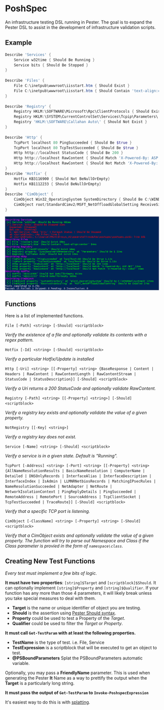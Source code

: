 # PoshSpec
An infrastructure testing DSL running in Pester. The goal is to expand the Pester DSL to assist in the development of infrastructure validation scripts.

## Example 
```powershell
Describe 'Services' {    
    Service w32time { Should Be Running }
    Service bits { Should Be Stopped }
}

Describe 'Files' {
    File C:\inetpub\wwwroot\iisstart.htm { Should Exist }
    File C:\inetpub\wwwroot\iisstart.htm { Should Contain 'text-align:center' }
}

Describe 'Registry' {
    Registry HKLM:\SOFTWARE\Microsoft\Rpc\ClientProtocols { Should Exist }
    Registry HKLM:\SYSTEM\CurrentControlSet\Services\Tcpip\Parameters\ "NV Domain" { Should Be mybiz.local  }
    Registry 'HKLM:\SOFTWARE\Callahan Auto\' { Should Not Exist }
}

Describe 'Http' {
    TcpPort localhost 80 PingSucceeded { Should Be $true }
    TcpPort localhost 80 TcpTestSucceeded { Should Be $true }
    Http http://localhost StatusCode { Should Be 200 }
    Http http://localhost RawContent { Should Match 'X-Powered-By: ASP.NET' }
    Http http://localhost RawContent { Should Not Match 'X-Powered-By: Cobal' }
}
Describe 'Hotfix' {
    Hotfix KB3116900 { Should Not BeNullOrEmpty}
    Hotfix KB1112233 { Should BeNullOrEmpty}
}
Describe 'CimObject' {
    CimObject Win32_OperatingSystem SystemDirectory { Should Be C:\WINDOWS\system32 }
    CimObject root/StandardCimv2/MSFT_NetOffloadGlobalSetting ReceiveSideScaling { Should Be Enabled }
}
```

![](exampleoutput.png)

## Functions

Here is a list of implemented functions.

`File [-Path] <string> [-Should] <scriptblock>`

_Verify the existence of a file and optionally validate its contents with a regex pattern._

`Hotfix [-Id] <string> [-Should] <scriptblock>`

_Verify a particular Hotfix/Update is installed_

`Http [-Uri] <string> [[-Property] <string> {BaseResponse | Content | Headers | RawContent | RawContentLength | RawContentStream | StatusCode | StatusDescription}] [-Should] <scriptblock>`

_Verify a Uri returns a 200 StatusCode and optionally validate RawContent._

`Registry [-Path] <string> [[-Property] <string>] [-Should] <scriptblock>`

_Verify a registry key exists and optionally validate the value of a given property._

`NotRegistry [[-Key] <string>]`

_Verify a registry key does not exist._

`Service [-Name] <string> [-Should] <scriptblock>`

_Verify a service is in a given state. Default is "Running"._

`TcpPort [-Address] <string> [-Port] <string> [[-Property] <string> {AllNameResolutionResults | BasicNameResolution | ComputerName | Detailed | DNSOnlyRecords | InterfaceAlias | InterfaceDescription | InterfaceIndex | IsAdmin | LLMNRNetbiosRecords | MatchingIPsecRules | NameResolutionSucceeded | NetAdapter | NetRoute | NetworkIsolationContext | PingReplyDetails | PingSucceeded | RemoteAddress | RemotePort | SourceAddress | TcpClientSocket | TcpTestSucceeded | TraceRoute}] [-Should] <scriptblock>`

_Verify that a specific TCP port is listening._

`CimObject [-ClassName] <string> [-Property] <string> [-Should] <scriptblock>`

_Verify that a CimObject exists and optionally validate the value of a given property. The function will try to parse out Namespace and Class if the Class parameter is provied in the form of `namespace\class`._

## Creating New Test Functions

*Every test must implement a few bits of logic.*

**It must have two properties**: `[string]$Target` and `[scriptblock]$Should`. It can optionally implement `[string]$Property` and `[string]$Qualifier`. If your function has any more than those 4 parameters, it will likely break unless you take special measures to deal with them.

- **Target** is the name or unique identifier of object you are testing.
- **Should** is the assertion using [Pester Should syntax](https://github.com/pester/Pester/wiki/Should).
- **Property** could be used to test a Property of the *Target*.
- **Qualifier** could be used to filter the *Target* or *Property*.

**It must call `Get-TestParam` with at least the following properties.**

- **TestName** is the type of test. i.e. File, Service
- **TestExpression** is a scriptblock that will be executed to get an object to test.
- **@PSBoundParameters** Splat the PSBoundParameters automatic variable.

Optionally, you may pass a **FriendlyName** parameter. This is used when generating the Pester **It** Name as a way to prettify the output when the **Target** is a particularly long string.

**It must pass the output of `Get-TestParam` to `Invoke-PoshspecExpression`**

It's easiest way to do this is with [splatting](https://technet.microsoft.com/en-us/library/jj672955.aspx).